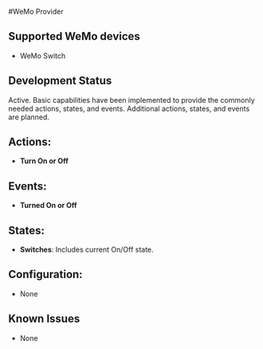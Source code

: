 #WeMo Provider

## Supported WeMo devices
* WeMo Switch

## Development Status
Active. Basic capabilities have been implemented to provide the commonly needed actions, states, and events. Additional actions, states, and events are planned.

## Actions:
* **Turn On or Off**

## Events:
* **Turned On or Off**

## States:
* **Switches**: Includes current On/Off state.

## Configuration:
* None

## Known Issues
* None
